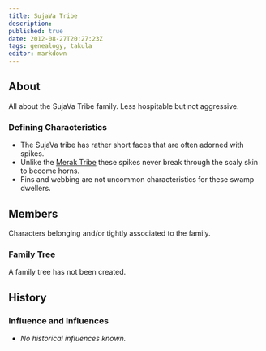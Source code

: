 ```yaml
---
title: SujaVa Tribe
description:
published: true
date: 2012-08-27T20:27:23Z
tags: genealogy, takula
editor: markdown
---
```


## About

All about the SujaVa Tribe family. Less hospitable but not aggressive.

### Defining Characteristics

- The SujaVa tribe has rather short faces that are often adorned with spikes.
- Unlike the [Merak Tribe](/genealogy/merak-tribe/) these spikes never break through the scaly skin to become horns.
- Fins and webbing are not uncommon characteristics for these swamp dwellers.

## Members

Characters belonging and/or tightly associated to the family.

### Family Tree

A family tree has not been created.

## History

### Influence and Influences

- *No historical influences known.*